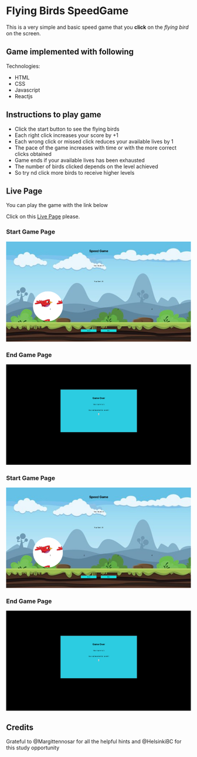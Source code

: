 # Flying Birds SpeedGame


This is a very simple and basic speed game that you **click** on the *flying bird* on the screen. 

## Game implemented with following

Technologies:

- HTML
- CSS
- Javascript
- Reactjs

## Instructions to play game 

- Click the start button to see the flying birds
- Each right click increases your score by +1
- Each wrong click or missed click reduces your available lives by 1
- The pace of the game increases with time or with the more correct clicks obtained
- Game ends if your available lives has been exhausted
- The number of birds clicked depends on the level achieved
- So try nd click more birds to receive higher levels

## Live Page

You can play the game with the link below

Click on this [Live Page](https://lambent-monstera-c0d9f2.netlify.app/ "Link to Speed Game") please.


### Start Game Page

![Start Game page](/src/assets/images/game.png "Start Game Page")

### End Game Page

![End Game Page](/src/assets/images/modal.png "End Game Page")
### Start Game Page

![Start Game page](/src/game.png "Start Game Page")

### End Game Page

![End Game Page](/src/assets/images/modal.png "End Game Page")




## Credits

Grateful to @Margittennosar for all the helpful hints and @HelsinkiBC for this study opportunity


